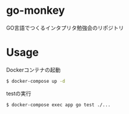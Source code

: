 # go-monkey
GO言語でつくるインタプリタ勉強会のリポジトリ

# Usage

Dockerコンテナの起動

```bash
$ docker-compose up -d
```

testの実行

```bash
$ docker-compose exec app go test ./...
```